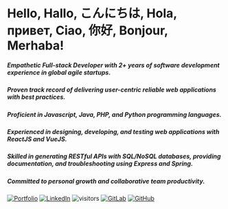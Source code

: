 # Hello, Hallo, こんにちは, Hola, привет, Ciao, 你好, Bonjour, Merhaba!

##### Empathetic Full-stack Developer with 2+ years of software development experience in global agile startups. 

##### Proven track record of delivering user-centric reliable web applications with best practices. 

##### Proficient in Javascript, Java, PHP, and Python programming languages. 

##### Experienced in designing, developing, and testing web applications with ReactJS and VueJS. 

##### Skilled in generating RESTful APIs with SQL/NoSQL databases, providing documentation, and troubleshooting using Express and Spring.  

##### Committed to personal growth and collaborative team productivity.


[![Portfolio](https://img.shields.io/static/v1?label=Portfolio&message=configtheworld&color=181717)](https://configtheworld.github.io/erkinture/)
[![LinkedIn](https://img.shields.io/static/v1?label=LinkedIn&message=Erkin&color=181717)](https://www.linkedin.com/in/erkin-berk-t%C3%BCre-76ab60163/)
![visitors](https://visitor-badge.laobi.icu/badge?page_id=8312c96&right_color=#575757)
[![GitLab](https://img.shields.io/badge/-GitLab-181717?style=flat&logo=gitlab)](https://gitlab.com/erkinture)
[![GitHub](https://img.shields.io/badge/-GitHub-181717?style=flat&logo=github)](https://github.com/configtheworld)

<!-- [![NPM](https://nodei.co/npm/indexed-object-to-array.png?downloads=true)](https://www.npmjs.com/package/indexed-object-to-array) [![NPM](https://nodei.co/npm/vue3-otp-input-field.png?downloads=true)](https://www.npmjs.com/package/vue3-otp-input-field)  -->



